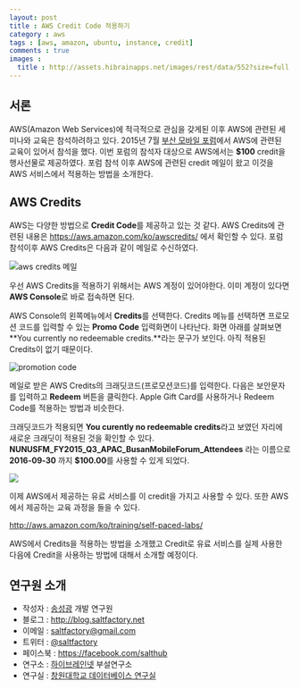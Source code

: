 ```yaml
---
layout: post
title : AWS Credit Code 적용하기
category : aws
tags : [aws, amazon, ubuntu, instance, credit]
comments : true
images :
  title : http://assets.hibrainapps.net/images/rest/data/552?size=full
---
```


## 서론

AWS(Amazon Web Services)에 적극적으로 관심을 갖게된 이후 AWS에 관련된 세미나와 교육은 참석하려하고 있다. 2015년 7월 [부산 모바일 포럼](https://twitter.com/awskorea/status/621091817769996288)에서 AWS에 관련된 교육이 있어서 참석을 했다. 이번 포럼의 참석자 대상으로 AWS에서는 **$100** credit을 행사선물로 제공하였다. 포럼 참석 이후 AWS에 관련된 credit 메일이 왔고 이것을 AWS 서비스에서 적용하는 방법을 소개한다.


<!--more-->

## AWS Credits

AWS는 다양한 방법으로 **Credit Code**를 제공하고 있는 것 같다. AWS Credits에 관련된 내용은 https://aws.amazon.com/ko/awscredits/ 에서 확인할 수 있다.
포럼 참석이후 AWS Credits은 다음과 같이 메일로 수신하였다.

![aws credits 메일](http://assets.hibrainapps.net/images/rest/data/576?size=full&m=1438592442)

우선 AWS Credits을 적용하기 위해서는 AWS 계정이 있어야한다. 이미 계정이 있다면 **AWS Console**로 바로 접속하면 된다.

AWS Console의 왼쪽메뉴에서 **Credits**를 선택한다. Credits 메뉴를 선택하면 프로모션 코드를 입력할 수 있는 **Promo Code** 입력화면이 나타난다. 화면 아래를 살펴보면 **You currently no redeemable credits.**라는 문구가 보인다. 아직 적용된 Credits이 없기 때문이다.

![promotion code](http://assets.hibrainapps.net/images/rest/data/577?size=full&m=1438592574)

메일로 받은 AWS Credits의 크래딧코드(프로모션코드)를 입력한다. 다음은 보안문자를 입력하고 **Redeem** 버튼을 클릭한다. Apple Gift Card를 사용하거나 Redeem Code를 적용하는 방법과 비슷한다.

크래딧코드가 적용되면 **You curently no redeemable credits**라고 보였던 자리에 새로운 크래딧이 적용된 것을 확인할 수 있다. **NUNUSFM_FY2015_Q3_APAC_BusanMobileForum_Attendees** 라는 이름으로 **2016-09-30** 까지 **$100.00**를 사용할 수 있게 되었다.

![](http://assets.hibrainapps.net/images/rest/data/578?size=full&m=1438592861)

이제 AWS에서 제공하는 유료 서비스를 이 credit을 가지고 사용할 수 있다. 또한 AWS에서 제공하는 교육 과정을 들을 수 있다.

http://aws.amazon.com/ko/training/self-paced-labs/

AWS에서 Credits을 적용하는 방법을 소개했고 Credit로 유료 서비스를 실제 사용한 다음에 Credit을 사용하는 방법에 대해서 소개할 예정이다.

## 연구원 소개

* 작성자 : [송성광](http://saltfactory.net/profile) 개발 연구원
* 블로그 : http://blog.saltfactory.net
* 이메일 : [saltfactory@gmail.com](mailto:saltfactory@gmail.com)
* 트위터 : [@saltfactory](https://twitter.com/saltfactory)
* 페이스북 : https://facebook.com/salthub
* 연구소 : [하이브레인넷](http://www.hibrain.net) 부설연구소
* 연구실 : [창원대학교 데이터베이스 연구실](http://dblab.changwon.ac.kr)
